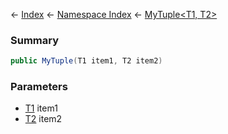 ← [Index](Api-Index) ← [Namespace Index](Namespace-Index) ← [MyTuple<T1, T2\>](VRage.MyTuple`2)

### Summary

```csharp
public MyTuple(T1 item1, T2 item2)
```

### Parameters

* [T1]() item1
* [T2]() item2
